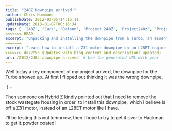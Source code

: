 ```yaml
---
title: "240Z Downpipe arrived!"
author: Chris Hammond
publishDate: 2012-03-05T14:15:11
updateDate: 2013-01-07T00:16:34
tags: [ '240Z', 'Cars', 'Datsun', 'Project 240Z', 'Project240z', 'Project240Zcom' ]
<<<<<<< HEAD
excerpt: "Unpacking and installing the downpipe from a Turbo, an essential component for my Z31 motor project. Stay tuned for testing results!"
=======
excerpt: "Learn how to install a Z31 motor downpipe on an L28ET engine for your Turbo project. Step-by-step guide for a successful upgrade!"
>>>>>>> da72f53 (Updates with blog content and descriptions updated)
url: /2012/240z-downpipe-arrived  # Use the generated URL with year
---
```

<p>Well today a key component of my project arrived, the downpipe for the Turbo showed up. At first I flipped out thinking it was the wrong downpipe.</p> <p><a href="https://www.flickr.com/photos/chammond/490585558/" target="_blank"><img alt="" src="https://farm1.static.flickr.com/218/490585558_eb5112c77e_m.jpg" border="0" /></a> ! = <a href="https://www.flickr.com/photos/chammond/490601273/" target="_blank"><img alt="" src="https://farm1.static.flickr.com/217/490601273_c54b8a7005_m.jpg" border="0" /></a></p> <p>Then someone on Hybrid Z kindly pointed out that I need to remove the stock wastegate housing in order&nbsp; to install this downpipe, which I believe is off a Z31 motor, instead of an L28ET motor like I have.</p> <p>I'll be testing this out tomorrow, then I hope to try to get it over to Hackman to get it powder coated!</p>

